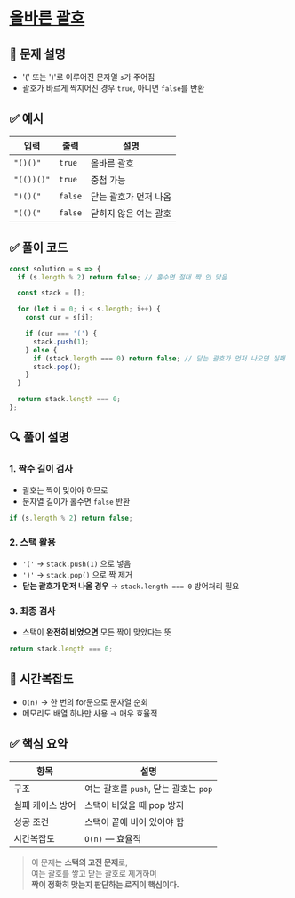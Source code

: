 # [올바른 괄호](https://school.programmers.co.kr/learn/courses/30/lessons/12909)

## 🧩 문제 설명

- '(' 또는 ')'로 이루어진 문자열 `s`가 주어짐
- 괄호가 바르게 짝지어진 경우 `true`, 아니면 `false`를 반환

## ✅ 예시

| 입력 | 출력 | 설명 |
|------|------|------|
| `"()()"` | `true` | 올바른 괄호 |
| `"(())()"` | `true` | 중첩 가능 |
| `")()("` | `false` | 닫는 괄호가 먼저 나옴 |
| `"(()("` | `false` | 닫히지 않은 여는 괄호 |

## ✅ 풀이 코드

```js
const solution = s => {
  if (s.length % 2) return false; // 홀수면 절대 짝 안 맞음

  const stack = [];

  for (let i = 0; i < s.length; i++) {
    const cur = s[i];

    if (cur === '(') {
      stack.push(1);
    } else {
      if (stack.length === 0) return false; // 닫는 괄호가 먼저 나오면 실패
      stack.pop();
    }
  }

  return stack.length === 0;
};
```

## 🔍 풀이 설명

### 1. 짝수 길이 검사

- 괄호는 짝이 맞아야 하므로
- 문자열 길이가 홀수면 `false` 반환

```js
if (s.length % 2) return false;
```

### 2. 스택 활용

- `'('` → `stack.push(1)` 으로 넣음
- `')'` → `stack.pop()` 으로 짝 제거
- **닫는 괄호가 먼저 나올 경우** → `stack.length === 0` 방어처리 필요

### 3. 최종 검사

- 스택이 **완전히 비었으면** 모든 짝이 맞았다는 뜻

```js
return stack.length === 0;
```

## 🧠 시간복잡도

- `O(n)` → 한 번의 for문으로 문자열 순회
- 메모리도 배열 하나만 사용 → 매우 효율적

## ✅ 핵심 요약

| 항목 | 설명 |
|------|------|
| 구조 | 여는 괄호를 `push`, 닫는 괄호는 `pop` |
| 실패 케이스 방어 | 스택이 비었을 때 pop 방지 |
| 성공 조건 | 스택이 끝에 비어 있어야 함 |
| 시간복잡도 | `O(n)` — 효율적

> 이 문제는 **스택의 고전 문제**로,  
> 여는 괄호를 쌓고 닫는 괄호로 제거하며  
> **짝이 정확히 맞는지 판단하는 로직이 핵심이다.**
